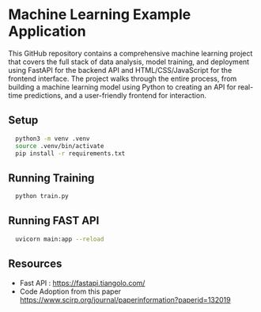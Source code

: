 
# Machine Learning Example Application
This GitHub repository contains a comprehensive machine learning project that covers the full stack of data analysis, model training, and deployment using FastAPI for the backend API and HTML/CSS/JavaScript for the frontend interface. The project walks through the entire process, from building a machine learning model using Python to creating an API for real-time predictions, and a user-friendly frontend for interaction.

## Setup
```bash
  python3 -m venv .venv
  source .venv/bin/activate
  pip install -r requirements.txt
```

## Running Training
```bash
  python train.py
```

## Running FAST API
```bash
  uvicorn main:app --reload
```


## Resources
- Fast API : https://fastapi.tiangolo.com/
- Code Adoption from this paper https://www.scirp.org/journal/paperinformation?paperid=132019